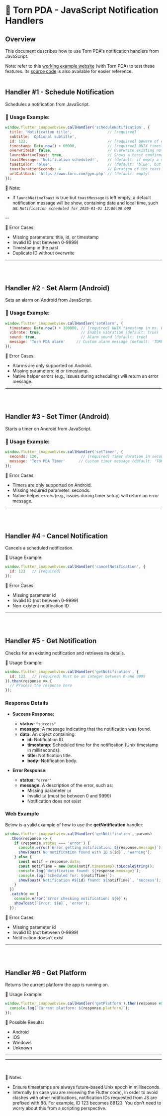 # 📲 Torn PDA - JavaScript Notification Handlers

## Overview
This document describes how to use Torn PDA's notification handlers from JavaScript.

Note: refer to this [working example website](https://info.tornpda.com/notifications-test.html) (with Torn PDA) to test these features. Its [source code](https://github.com/Manuito83/torn-pda/blob/notification-handler/docs/webview/notification-test-web.md) is also available for easier reference. 
<br/><br/>

## Handler #1 - Schedule Notification

Schedules a notification from JavaScript.

### 🔹 Usage Example:
```javascript
window.flutter_inappwebview.callHandler('scheduleNotification', {
  title: 'Notification title',                // [required]
  subtitle: 'Optional subtitle',
  id: 123,                                    // [required] Beware of existing notification ID (can be checked with another handler)
  timestamp: Date.now() + 60000,              // [required] UNIX timestamp in ms. Example: notification in 1 minute
  overwriteID: false,                         // Overwrite existing notification ID if true (default: false)
  launchNativeToast: true,                    // Shows a toast confirmation (default: true)
  toastMessage: 'Notification scheduled!',    // (default: if empty a custom message will show with date + time)
  toastColor: 'blue',                         // (default: 'blue', but also accepts 'red' and 'green')
  toastDurationSeconds: 4                     // Duration of the toast on screen (default: 3). The user can click to close.
  urlCallback: 'https://www.torn.com/gym.php' // (default: empty)
});
```
📖 Note: 
- If `launchNativeToast` is true but `toastMessage` is left empty, a default notification message will be show, containing date and local time, such as: *`Notification scheduled for 2025-01-01 12:00:00.000`*

--

🔸 Error Cases:
- Missing parameters: title, id, or timestamp
- Invalid ID (not between 0-9999)
- Timestamp in the past
- Duplicate ID without overwrite


---
<br/><br/>

## Handler #2 - Set Alarm (Android)

Sets an alarm on Android from JavaScript.

### 🔹 Usage Example:
```javascript
window.flutter_inappwebview.callHandler('setAlarm', {
  timestamp: Date.now() + 300000, // [required] UNIX timestamp in ms. Example: 5 minutes from now
  vibrate: true,                  // Enable vibration (default: true)
  sound: true,                    // Alarm sound (default: true)
  message: 'Torn PDA alarm'     // Custom alarm message (default: 'TORN PDA Alarm')
});
```

🔸 Error Cases:
- Alarms are only supported on Android.
- Missing parameters: id or timestamp.
- Native helper errors (e.g., issues during scheduling) will return an error message.


---
<br/><br/>

## Handler #3 - Set Timer (Android)

Starts a timer on Android from JavaScript.

### 🔹 Usage Example:
```javascript
window.flutter_inappwebview.callHandler('setTimer', {
  seconds: 120,                   // [required] Timer duration in seconds
  message: 'Torn PDA Timer'      // Custom timer message (default: 'TORN PDA Timer')
});
```

🔸 Error Cases:
-	Timers are only supported on Android.
-	Missing required parameter: seconds.
-	Native helper errors (e.g., issues during timer setup) will return an error message.


---
<br/><br/>

## Handler #4 - Cancel Notification

Cancels a scheduled notification.

🔹 Usage Example:

```javascript
window.flutter_inappwebview.callHandler('cancelNotification', {
  id: 123   // [required]
});
```

🔸 Error Cases:
-	Missing parameter id
-	Invalid ID (not between 0-9999)
-	Non-existent notification ID



---
<br/><br/>

## Handler #5 - Get Notification

Checks for an existing notification and retrieves its details.

🔹 Usage Example:

```javascript
window.flutter_inappwebview.callHandler('getNotification', {
  id: 123   // [required] Must be an integer between 0 and 9999
}).then(response => {
  // Process the response here
});
```

### Response Details

- **Success Response:**
  - **status:** `"success"`
  - **message:** A message indicating that the notification was found.
  - **data:** An object containing:
    - **id:** Notification ID.
    - **timestamp:** Scheduled time for the notification (Unix timestamp in milliseconds).
    - **title:** Notification title.
    - **body:** Notification body.

- **Error Response:**
  - **status:** `"error"`
  - **message:** A description of the error, such as:
    - Missing parameter `id`
    - Invalid `id` (must be between 0 and 9999)
    - Notification does not exist

### Web Example

Below is a valid example of how to use the **getNotification** handler:

```javascript
window.flutter_inappwebview.callHandler('getNotification', params)
  .then(response => {
    if (response.status === 'error') {
      console.error(`Error getting notification: ${response.message}`);
      showToast(`No notification found with ID ${id}`, 'warning');
    } else {
      const notif = response.data;
      const notifTime = new Date(notif.timestamp).toLocaleString();
      console.log(`Notification found: ${response.message}`);
      console.log(`Scheduled for: ${notifTime}`);
      showToast(`Notification #${id} found: ${notifTime}`, 'success');
    }
  })
  .catch(e => {
    console.error(`Error checking notification: ${e}`);
    showToast(`Error: ${e}`, 'error');
  });
```

🔸 Error Cases:
-	Missing parameter id
-	Invalid ID (not between 0-9999)
-	Notification doesn’t exist

---
<br/><br/>

## Handler #6 - Get Platform

Returns the current platform the app is running on.

🔹 Usage Example:

```javascript
window.flutter_inappwebview.callHandler('getPlatform').then(response => {
  console.log(`Current platform: ${response.platform}`);
});
```

🔸 Possible Results:
-	Android
-	iOS
-	Windows
-	Unknown

---
---
<br></br>
📌 Notes
-	Ensure timestamps are always future-based Unix epoch in milliseconds.
-	Internally (in case you are reviewing the Flutter code), in order to avoid clashes with other notifications, notification IDs requested from JS are prefixed with 88. For example, ID 123 becomes 88123. You don't need to worry about this from a scripting perspective.